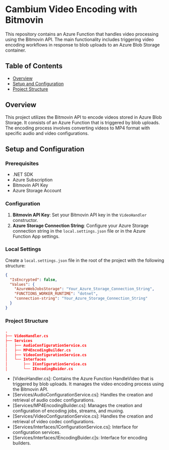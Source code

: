 # Cambium Video Encoding with Bitmovin

This repository contains an Azure Function that handles video processing using the Bitmovin API. The main functionality includes triggering video encoding workflows in response to blob uploads to an Azure Blob Storage container.

## Table of Contents

- [Overview](#overview)
- [Setup and Configuration](#setup-and-configuration)
- [Project Structure](#project-structure)

## Overview

This project utilizes the Bitmovin API to encode videos stored in Azure Blob Storage. It consists of an Azure Function that is triggered by blob uploads. The encoding process involves converting videos to MP4 format with specific audio and video configurations.

## Setup and Configuration

### Prerequisites

- .NET SDK
- Azure Subscription
- Bitmovin API Key
- Azure Storage Account

### Configuration

1. **Bitmovin API Key**: Set your Bitmovin API key in the `VideoHandler` constructor.
2. **Azure Storage Connection String**: Configure your Azure Storage connection string in the `local.settings.json` file or in the Azure Function App settings.

### Local Settings

Create a `local.settings.json` file in the root of the project with the following structure:

```json
{
  "IsEncrypted": false,
  "Values": {
    "AzureWebJobsStorage": "Your_Azure_Storage_Connection_String",
    "FUNCTIONS_WORKER_RUNTIME": "dotnet",
    "connection-string": "Your_Azure_Storage_Connection_String"
  }
}
```
### Project Structure
```json
.
├── VideoHandler.cs
├── Services
│   ├── AudioConfigurationService.cs
│   ├── MP4EncodingBuilder.cs
│   ├── VideoConfigurationService.cs
│   └── Interfaces
│       ├── IConfigurationService.cs
│       └── IEncodingBuider.cs
```
- [VideoHandler.cs]: Contains the Azure Function HandleVideo that is triggered by blob uploads. It manages the video encoding process using the Bitmovin API.
- [Services/AudioConfigurationService.cs]: Handles the creation and retrieval of audio codec configurations.
- [Services/MP4EncodingBuilder.cs]: Manages the creation and configuration of encoding jobs, streams, and muxing.
- [Services/VideoConfigurationService.cs]: Handles the creation and retrieval of video codec configurations.
- [Services/Interfaces/IConfigurationService.cs]: Interface for configuration services.
- [Services/Interfaces/IEncodingBuider.c]s: Interface for encoding builders.
